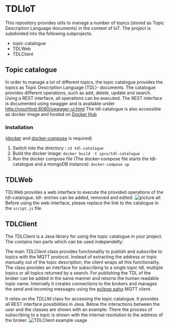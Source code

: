 # TDLIoT
This repository provides utils to manage a number of topics (stored as Topic Description Language documents) in the context of IoT.
The project is subdivided into the following subprojects:
* topic-catalogue
* TDLWeb
* TDLClient
## Topic catalogue
In order to manage a lot of different topics, the topic catalogue provides the topics as Topic Description Language (TDL)- documents. The catalogue provides different operations, such as add, delete, update and search. Using a REST interface, all operations can be executed. 
The REST interface is documented using swagger and is available under [http://yourHost:8080/swagger-ui.html](http://yourHost:8080/swagger-ui.html)
The tdl-catalogue is also accessible as docker image and hosted on [Docker Hub](https://hub.docker.com/r/ipvs/tdl-catalogue/)
### Installation 
([docker](https://www.docker.com/) and [docker-compose](https://docs.docker.com/compose/) is required)
1. Switch into the directory :
```cd tdl-catalogue```
2. Build the docker image:
```docker build -t ipvs/tdl-catalogue .```
3. Run the docker compose file (The docker-compose file starts the tdl-catalogue and a mongoDB instance):
```docker-compose up```
## TDLWeb
TDLWeb provides a web interface to execute the provided operations of the tdl-catalogue. tdl- entries can be added, removed and edited.
![picture alt](https://raw.githubusercontent.com/IPVS-AS/TDLIoT/master/TDLWeb/screenshot.png)
Before using the web interface, please replace the link to the catalogue in the ```script.js``` file.
## TDLClient
The TDLClient is a Java library for using the topic catalogue in your project. 
The contains two parts which can be used independetly: 


The main *TDLClient* class provides functionality to publish and subscribe to topics with the MQTT protocol. 
Instead of extracting the address or topic manually out of the topic description, the client wraps all this functionality. 
The class provides an interface for subscribing to a single topic tdl, multiple topics or all topics returned by a search. 
For publishing the TDL of the broker can be added in the same manner and returns the human readable topic name.
Internally it creates connections to the brokers and manages the send and incoming messages using the [eclipse paho](https://www.eclipse.org/paho/) MQTT client.


It relies on the *TDLUtil* class for accessing the topic catalogue. 
It provides all REST interface possibilities in Java. 
Below the interactions between the user and the classes are shown with an example:
There the process of subscribing to a topic is shown with the internal resolution to the address of the broker. 
![TDLClient example usage](https://raw.githubusercontent.com/IPVS-AS/TDLIoT/master/TDLClient-example.png)

